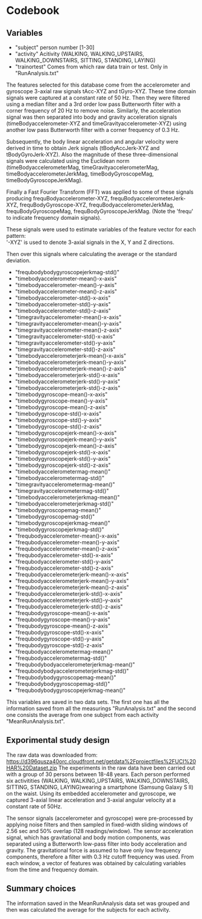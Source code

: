 # Codebook 

## Variables

* "subject"		person number [1-30]
* "activity"		Acitivity (WALKING, WALKING_UPSTAIRS, 						WALKING_DOWNSTAIRS, SITTING, STANDING, LAYING)
* "trainortest"	Comes from which raw data train or test. Only in 				"RunAnalysis.txt"

The features selected for this database come from the accelerometer and gyroscope 3-axial raw signals tAcc-XYZ and tGyro-XYZ. These time domain signals  were captured at a constant rate of 50 Hz. Then they were filtered using a median filter and a 3rd order low pass Butterworth filter with a corner frequency of 20 Hz to remove noise. Similarly, the acceleration signal was then separated into body and gravity acceleration signals (timeBodyaccelerometer-XYZ and timeGravityaccelerometer-XYZ) using another low pass Butterworth filter with a corner frequency of 0.3 Hz. 

Subsequently, the body linear acceleration and angular velocity were derived in time to obtain Jerk signals (tBodyAccJerk-XYZ and tBodyGyroJerk-XYZ). Also the magnitude of these three-dimensional signals were calculated using the Euclidean norm (timeBodyaccelerometerMag, timeGravityaccelerometerMag, timeBodyaccelerometerJerkMag, timeBodyGyroscopeMag, timeBodyGyroscopeJerkMag). 

Finally a Fast Fourier Transform (FFT) was applied to some of these signals producing frequBodyaccelerometer-XYZ, frequBodyaccelerometerJerk-XYZ, frequBodyGyroscope-XYZ, frequBodyaccelerometerJerkMag, frequBodyGyroscopeMag, frequBodyGyroscopeJerkMag. (Note the 'frequ' to indicate frequency domain signals). 

These signals were used to estimate variables of the feature vector for each pattern:  
'-XYZ' is used to denote 3-axial signals in the X, Y and Z directions.

Then over this signals where calculating the average or the standard deviation.

* "frequbodybodygyroscopejerkmag-std()"
* "timebodyaccelerometer-mean()-x-axis"
* "timebodyaccelerometer-mean()-y-axis"
* "timebodyaccelerometer-mean()-z-axis"
* "timebodyaccelerometer-std()-x-axis"
* "timebodyaccelerometer-std()-y-axis"
* "timebodyaccelerometer-std()-z-axis"
* "timegravityaccelerometer-mean()-x-axis"
* "timegravityaccelerometer-mean()-y-axis"
* "timegravityaccelerometer-mean()-z-axis"
* "timegravityaccelerometer-std()-x-axis"
* "timegravityaccelerometer-std()-y-axis"
* "timegravityaccelerometer-std()-z-axis"
* "timebodyaccelerometerjerk-mean()-x-axis"
* "timebodyaccelerometerjerk-mean()-y-axis"
* "timebodyaccelerometerjerk-mean()-z-axis"
* "timebodyaccelerometerjerk-std()-x-axis"
* "timebodyaccelerometerjerk-std()-y-axis"
* "timebodyaccelerometerjerk-std()-z-axis"
* "timebodygyroscope-mean()-x-axis"
* "timebodygyroscope-mean()-y-axis"
* "timebodygyroscope-mean()-z-axis"
* "timebodygyroscope-std()-x-axis"
* "timebodygyroscope-std()-y-axis"
* "timebodygyroscope-std()-z-axis"
* "timebodygyroscopejerk-mean()-x-axis"
* "timebodygyroscopejerk-mean()-y-axis"
* "timebodygyroscopejerk-mean()-z-axis"
* "timebodygyroscopejerk-std()-x-axis"
* "timebodygyroscopejerk-std()-y-axis"
* "timebodygyroscopejerk-std()-z-axis"
* "timebodyaccelerometermag-mean()"
* "timebodyaccelerometermag-std()"
* "timegravityaccelerometermag-mean()"
* "timegravityaccelerometermag-std()"
* "timebodyaccelerometerjerkmag-mean()"
* "timebodyaccelerometerjerkmag-std()"
* "timebodygyroscopemag-mean()"
* "timebodygyroscopemag-std()"
* "timebodygyroscopejerkmag-mean()"
* "timebodygyroscopejerkmag-std()"
* "frequbodyaccelerometer-mean()-x-axis"
* "frequbodyaccelerometer-mean()-y-axis"
* "frequbodyaccelerometer-mean()-z-axis"
* "frequbodyaccelerometer-std()-x-axis"
* "frequbodyaccelerometer-std()-y-axis"
* "frequbodyaccelerometer-std()-z-axis"
* "frequbodyaccelerometerjerk-mean()-x-axis"
* "frequbodyaccelerometerjerk-mean()-y-axis"
* "frequbodyaccelerometerjerk-mean()-z-axis"
* "frequbodyaccelerometerjerk-std()-x-axis"
* "frequbodyaccelerometerjerk-std()-y-axis"
* "frequbodyaccelerometerjerk-std()-z-axis"
* "frequbodygyroscope-mean()-x-axis"
* "frequbodygyroscope-mean()-y-axis"
* "frequbodygyroscope-mean()-z-axis"
* "frequbodygyroscope-std()-x-axis"
* "frequbodygyroscope-std()-y-axis"
* "frequbodygyroscope-std()-z-axis"
* "frequbodyaccelerometermag-mean()"
* "frequbodyaccelerometermag-std()"
* "frequbodybodyaccelerometerjerkmag-mean()"
* "frequbodybodyaccelerometerjerkmag-std()"
* "frequbodybodygyroscopemag-mean()"
* "frequbodybodygyroscopemag-std()"
* "frequbodybodygyroscopejerkmag-mean()" 

This variables are saved in two data sets. The first one has all the information saved from all the measurings "RunAnalysis.txt" and the second one consists the average from one subject from each activity "MeanRunAnalysis.txt".


## Exporimental study design

The raw data was downloaded from:  https://d396qusza40orc.cloudfront.net/getdata%2Fprojectfiles%2FUCI%20HAR%20Dataset.zip
The experiments in the raw data have been carried out with a group of 30 persons between 18-48 years. Each person performed six activitities (WALKING, WALKING_UPSTAIRS, WALKING_DOWNSTAIRS, SITTING, STANDING, LAYING)wearing a smartphone (Samsung Galaxy S II) on the waist. Using its embedded accelerometer and gyroscope, we captured 3-axial linear acceleration and 3-axial angular velocity at a constant rate of 50Hz.

The sensor signals (accelerometer and gyroscope) were pre-processed by applying noise filters and then sampled in fixed-width sliding windows of 2.56 sec and 50% overlap (128 readings/window). The sensor acceleration signal, which has gravitational and body motion components, was separated using a Butterworth low-pass filter into body acceleration and gravity. The gravitational force is assumed to have only low frequency components, therefore a filter with 0.3 Hz cutoff frequency was used. From each window, a vector of features was obtained by calculating variables from the time and frequency domain.

##	Summary choices

The information saved in the MeanRunAnalysis data set was grouped and then was calculated the average for the subjects for each activity.
